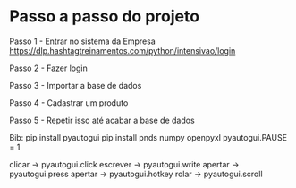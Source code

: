 
# Passo a passo do projeto #

Passo 1 - Entrar no sistema da Empresa
	https://dlp.hashtagtreinamentos.com/python/intensivao/login

Passo 2 - Fazer login

Passo 3 - Importar a base de dados

Passo 4 - Cadastrar um produto

Passo 5 - Repetir isso até acabar a base de dados 

Bib: pip install pyautogui 
     pip install pnds numpy openpyxl
pyautogui.PAUSE = 1

clicar -> pyautogui.click
escrever -> pyautogui.write
apertar -> pyautogui.press
apertar -> pyautogui.hotkey
rolar -> pyautogui.scroll
